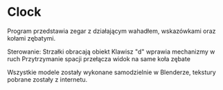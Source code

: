 # Clock
Program przedstawia zegar z działającym wahadłem, wskazówkami oraz kołami zębatymi.

Sterowanie:
Strzałki obracają obiekt
Klawisz "d" wprawia mechanizmy w ruch
Przytrzymanie spacji przełącza widok na same koła zębate

Wszystkie modele zostały wykonane samodzielnie w Blenderze, tekstury pobrane zostały z internetu.
